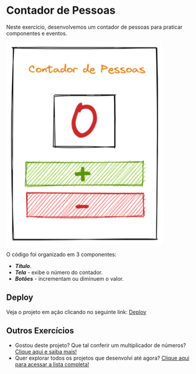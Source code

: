 # Contador de Pessoas

Neste exercício, desenvolvemos um contador de pessoas para praticar componentes e eventos.

![Imagem de referência do contador de pessoas](base-exercicio-2.png)

O código foi organizado em 3 componentes:
- ***Título***.
- ***Tela*** - exibe o número do contador.
- ***Botões*** - incrementam ou diminuem o valor.

## Deploy
Veja o projeto em ação clicando no seguinte link:
[Deploy](https://snack.expo.dev/@isaquesv/ex2-contador-pessoas)

## Outros Exercícios
- Gostou deste projeto? Que tal conferir um multiplicador de números?
[Clique aqui e saiba mais!](https://github.com/isaquesv/PpDM_Tarefas/tree/master/ex3-multiplicador-de-numeros)
- Quer explorar todos os projetos que desenvolvi até agora?
[Clique aqui para acessar a lista completa!](https://github.com/isaquesv/PpDM_Tarefas)